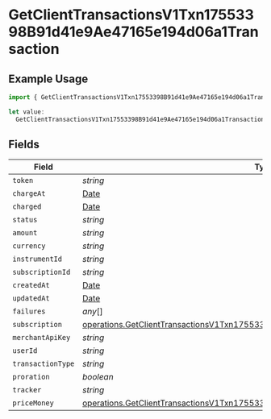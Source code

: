 # GetClientTransactionsV1Txn17553398B91d41e9Ae47165e194d06a1Transaction

## Example Usage

```typescript
import { GetClientTransactionsV1Txn17553398B91d41e9Ae47165e194d06a1Transaction } from "@dhaba/safepay-ts/models/operations";

let value:
  GetClientTransactionsV1Txn17553398B91d41e9Ae47165e194d06a1Transaction = {};
```

## Fields

| Field                                                                                                                                                                                  | Type                                                                                                                                                                                   | Required                                                                                                                                                                               | Description                                                                                                                                                                            |
| -------------------------------------------------------------------------------------------------------------------------------------------------------------------------------------- | -------------------------------------------------------------------------------------------------------------------------------------------------------------------------------------- | -------------------------------------------------------------------------------------------------------------------------------------------------------------------------------------- | -------------------------------------------------------------------------------------------------------------------------------------------------------------------------------------- |
| `token`                                                                                                                                                                                | *string*                                                                                                                                                                               | :heavy_minus_sign:                                                                                                                                                                     | N/A                                                                                                                                                                                    |
| `chargeAt`                                                                                                                                                                             | [Date](https://developer.mozilla.org/en-US/docs/Web/JavaScript/Reference/Global_Objects/Date)                                                                                          | :heavy_minus_sign:                                                                                                                                                                     | N/A                                                                                                                                                                                    |
| `charged`                                                                                                                                                                              | [Date](https://developer.mozilla.org/en-US/docs/Web/JavaScript/Reference/Global_Objects/Date)                                                                                          | :heavy_minus_sign:                                                                                                                                                                     | N/A                                                                                                                                                                                    |
| `status`                                                                                                                                                                               | *string*                                                                                                                                                                               | :heavy_minus_sign:                                                                                                                                                                     | N/A                                                                                                                                                                                    |
| `amount`                                                                                                                                                                               | *string*                                                                                                                                                                               | :heavy_minus_sign:                                                                                                                                                                     | N/A                                                                                                                                                                                    |
| `currency`                                                                                                                                                                             | *string*                                                                                                                                                                               | :heavy_minus_sign:                                                                                                                                                                     | N/A                                                                                                                                                                                    |
| `instrumentId`                                                                                                                                                                         | *string*                                                                                                                                                                               | :heavy_minus_sign:                                                                                                                                                                     | N/A                                                                                                                                                                                    |
| `subscriptionId`                                                                                                                                                                       | *string*                                                                                                                                                                               | :heavy_minus_sign:                                                                                                                                                                     | N/A                                                                                                                                                                                    |
| `createdAt`                                                                                                                                                                            | [Date](https://developer.mozilla.org/en-US/docs/Web/JavaScript/Reference/Global_Objects/Date)                                                                                          | :heavy_minus_sign:                                                                                                                                                                     | N/A                                                                                                                                                                                    |
| `updatedAt`                                                                                                                                                                            | [Date](https://developer.mozilla.org/en-US/docs/Web/JavaScript/Reference/Global_Objects/Date)                                                                                          | :heavy_minus_sign:                                                                                                                                                                     | N/A                                                                                                                                                                                    |
| `failures`                                                                                                                                                                             | *any*[]                                                                                                                                                                                | :heavy_minus_sign:                                                                                                                                                                     | N/A                                                                                                                                                                                    |
| `subscription`                                                                                                                                                                         | [operations.GetClientTransactionsV1Txn17553398B91d41e9Ae47165e194d06a1Subscription](../../models/operations/getclienttransactionsv1txn17553398b91d41e9ae47165e194d06a1subscription.md) | :heavy_minus_sign:                                                                                                                                                                     | N/A                                                                                                                                                                                    |
| `merchantApiKey`                                                                                                                                                                       | *string*                                                                                                                                                                               | :heavy_minus_sign:                                                                                                                                                                     | N/A                                                                                                                                                                                    |
| `userId`                                                                                                                                                                               | *string*                                                                                                                                                                               | :heavy_minus_sign:                                                                                                                                                                     | N/A                                                                                                                                                                                    |
| `transactionType`                                                                                                                                                                      | *string*                                                                                                                                                                               | :heavy_minus_sign:                                                                                                                                                                     | N/A                                                                                                                                                                                    |
| `proration`                                                                                                                                                                            | *boolean*                                                                                                                                                                              | :heavy_minus_sign:                                                                                                                                                                     | N/A                                                                                                                                                                                    |
| `tracker`                                                                                                                                                                              | *string*                                                                                                                                                                               | :heavy_minus_sign:                                                                                                                                                                     | N/A                                                                                                                                                                                    |
| `priceMoney`                                                                                                                                                                           | [operations.GetClientTransactionsV1Txn17553398B91d41e9Ae47165e194d06a1PriceMoney](../../models/operations/getclienttransactionsv1txn17553398b91d41e9ae47165e194d06a1pricemoney.md)     | :heavy_minus_sign:                                                                                                                                                                     | N/A                                                                                                                                                                                    |